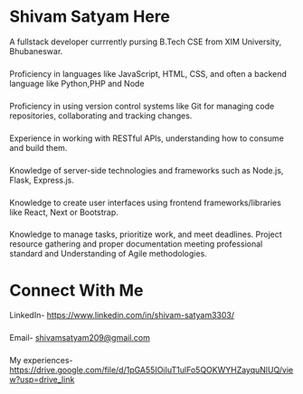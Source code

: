 
# Shivam Satyam Here

A fullstack developer currrently pursing B.Tech CSE from XIM University, Bhubaneswar.
###
Proficiency in languages like JavaScript, HTML, CSS, and often a backend language like Python,PHP and Node
###
Proficiency in using version control systems like Git for managing code repositories, collaborating and tracking changes.
###
Experience in working with RESTful APIs, understanding how to consume and build them.
###
Knowledge of server-side technologies and frameworks such as Node.js, Flask, Express.js.
###
Knowledge to create user interfaces using frontend frameworks/libraries like React, Next or Bootstrap.
###
Knowledge to manage tasks, prioritize work, and meet deadlines. Project resource gathering and proper documentation meeting professional standard and Understanding of Agile methodologies.
# Connect With Me
LinkedIn- https://www.linkedin.com/in/shivam-satyam3303/
###
Email- shivamsatyam209@gmail.com
###
My experiences- https://drive.google.com/file/d/1pGA55IOiIuT1ulFo5QOKWYHZayquNlUQ/view?usp=drive_link